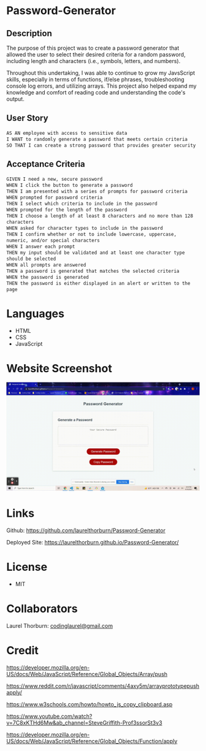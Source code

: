 # Password-Generator

## Description
The purpose of this project was to create a password generator that allowed the user to select their desired criteria for a random password, including length and characters (i.e., symbols, letters, and numbers). 

Throughout this undertaking, I was able to continue to grow my JavsScript skills, especially in terms of functions, if/else phrases, troubleshooting console log errors, and utilizing arrays.  This project also helped expand my knowledge and comfort of reading code and understanding the code's output.

## User Story

```
AS AN employee with access to sensitive data
I WANT to randomly generate a password that meets certain criteria
SO THAT I can create a strong password that provides greater security
```

## Acceptance Criteria

```
GIVEN I need a new, secure password
WHEN I click the button to generate a password
THEN I am presented with a series of prompts for password criteria
WHEN prompted for password criteria
THEN I select which criteria to include in the password
WHEN prompted for the length of the password
THEN I choose a length of at least 8 characters and no more than 128 characters
WHEN asked for character types to include in the password
THEN I confirm whether or not to include lowercase, uppercase, numeric, and/or special characters
WHEN I answer each prompt
THEN my input should be validated and at least one character type should be selected
WHEN all prompts are answered
THEN a password is generated that matches the selected criteria
WHEN the password is generated
THEN the password is either displayed in an alert or written to the page
```
# Languages
* HTML
* CSS
* JavaScript

# Website Screenshot

![Screenshot of Laurel Thorburn's Portfolio](Assets/Media/PasswordGeneratorVideo.gif)

# Links
Github: https://github.com/laurelthorburn/Password-Generator

Deployed Site: https://laurelthorburn.github.io/Password-Generator/

# License
* MIT

# Collaborators

Laurel Thorburn: codinglaurel@gmail.com

# Credit
https://developer.mozilla.org/en-US/docs/Web/JavaScript/Reference/Global_Objects/Array/push

https://www.reddit.com/r/javascript/comments/4axy5m/arrayprototypepushapply/

https://www.w3schools.com/howto/howto_js_copy_clipboard.asp

https://www.youtube.com/watch?v=7C8xKTHd6Mw&ab_channel=SteveGriffith-Prof3ssorSt3v3

https://developer.mozilla.org/en-US/docs/Web/JavaScript/Reference/Global_Objects/Function/apply
